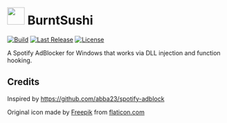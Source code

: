# <img src="https://github.com/OpenByteDev/burnt-sushi/blob/master/icon.png" height="40px" /> BurntSushi 

[![Build](https://github.com/OpenByteDev/burnt-sushi/actions/workflows/build.yml/badge.svg)](https://github.com/OpenByteDev/burnt-sushi/actions/workflows/build.yml) [![Last Release](https://img.shields.io/github/v/release/OpenByteDev/burnt-sushi?include_prereleases)](https://github.com/OpenByteDev/burnt-sushi/releases/latest/) [![License](https://img.shields.io/github/license/OpenByteDev/burnt-sushi)](https://github.com/OpenByteDev/burnt-sushi/blob/master/LICENSE)

A Spotify AdBlocker for Windows that works via DLL injection and function hooking.

## Credits
Inspired by https://github.com/abba23/spotify-adblock

Original icon made by [Freepik](https://www.freepik.com/) from [flaticon.com](https://www.flaticon.com/)
